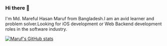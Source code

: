 ### Hi there 👋


I'm Md. Mareful Hasan Maruf from Bangladesh.I am an avid learner and problem solver.Looking for iOS development or Web Backend development roles in the software industry.

[![Maruf's GitHub stats](https://github-readme-stats.vercel.app/api?username=Maruf-Hasan1789)](https://github.com/anuraghazra/github-readme-stats)


<!--
**Maruf-Hasan1789/Maruf-Hasan1789** is a ✨ _special_ ✨ repository because its `README.md` (this file) appears on your GitHub profile.

Here are some ideas to get you started:

- 🔭 I’m currently working on ...
- 🌱 I’m currently learning ...
- 👯 I’m looking to collaborate on ...
- 🤔 I’m looking for help with ...
- 💬 Ask me about ...

- 📫 How to reach me: ...
- 😄 Pronouns: ...
- ⚡ Fun fact: ...
-->
